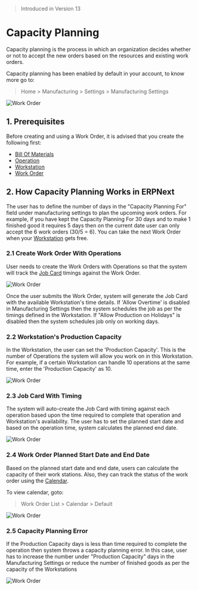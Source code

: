<!-- add-breadcrumbs -->

> Introduced in Version 13

# Capacity Planning

Capacity planning is the process in which an organization decides whether or not to accept the new orders based on the resources and existing work orders.

Capacity planning has been enabled by default in your account, to know more go to:

> Home > Manufacturing > Settings > Manufacturing Settings

<img class="screenshot" alt="Work Order" src="{{docs_base_url}}/assets/img/manufacturing/capacity_planning_settings.png">

## 1. Prerequisites
Before creating and using a Work Order, it is advised that you create the following first:

* [Bill Of Materials](/docs/v12/user/manual/en/manufacturing/bill-of-materials)
* [Operation](/docs/v12/user/manual/en/manufacturing/operation)
* [Workstation](/docs/v12/user/manual/en/manufacturing/workstation)
* [Work Order](/docs/v12/user/manual/en/manufacturing/work-order)

## 2. How Capacity Planning Works in ERPNext
The user has to define the number of days in the "Capacity Planning For" field under manufacturing settings to plan the upcoming work orders. For example, if you have kept the Capacity Planning For 30 days and to make 1 finished good it requires 5 days then on the current date user can only accept the 6 work orders (30/5 = 6). You can take the next Work Order when your [Workstation](/docs/v12/user/manual/en/manufacturing/workstation) gets free.

### 2.1 Create Work Order With Operations
User needs to create the Work Orders with Operations so that the system will track the [Job Card](/docs/v12/user/manual/en/manufacturing/job-card) timings against the Work Order.

<img class="screenshot" alt="Work Order" src="{{docs_base_url}}/assets/img/manufacturing/work_order_with_operations.png">

Once the user submits the Work Order, system will generate the Job Card with the available Workstation's time details. If 'Allow Overtime' is disabled in Manufacturing Settings then the system schedules the job as per the timings defined in the Workstation. If "Allow Production on Holidays" is disabled then the system schedules job only on working days.

### 2.2 Workstation's Production Capacity

In the Workstation, the user can set the 'Production Capacity'. This is the number of Operations the system will allow you work on in this Workstation. For example, if a certain Workstation can handle 10 operations at the same time, enter the 'Production Capacity' as 10.

<img class="screenshot" alt="Work Order" src="{{docs_base_url}}/assets/img/manufacturing/work_station_capacity.png">

### 2.3 Job Card With Timing
The system will auto-create the Job Card with timing against each operation based upon the time required to complete that operation and Workstation's availability. The user has to set the planned start date and based on the operation time, system calculates the planned end date.

<img class="screenshot" alt="Work Order" src="{{docs_base_url}}/assets/img/manufacturing/job_card_timing.png">

### 2.4 Work Order Planned Start Date and End Date
Based on the planned start date and end date, users can calculate the capacity of their work stations. Also, they can track the status of the work order using the [Calendar](/docs/v12/user/manual/en/using-erpnext/calendar).

To view calendar, goto:

> Work Order List > Calendar > Default

<img class="screenshot" alt="Work Order" src="{{docs_base_url}}/assets/img/manufacturing/work_order_calendar.png">

### 2.5 Capacity Planning Error
If the Production Capacity days is less than time required to complete the operation then system throws a capacity planning error. In this case, user has to increase the number under "Production Capacity" days in the Manufacturing Settings or reduce the number of finished goods as per the capacity of the Workstations

<img class="screenshot" alt="Work Order" src="{{docs_base_url}}/assets/img/manufacturing/capacity_planning_error.png">
